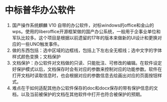 <!--
 * @Description: 
 * @Version: 2.0
 * @Autor: wanghao
 * @Date: 2021-09-26 16:36:16
 * @LastEditors: wanghao
 * @LastEditTime: 2021-09-26 17:10:38
-->

# 中标普华办公软件
1. 国产操作系统麒麟 V10 自带的办公软件，对标windows的office和金山的wps。使用的liberoffice开源框架做的国产办公系统，一般用于企事业单位和军队比较多。这个项目是根据以前遗留的17年的版本来做新的UI设计和更换对应的一些UNO触发事件。
2. 做的东西包括：选中区域的边框线，包括上下左右全无框线；选中文字的字体样式颜色变换；文档保护
3. 文档保护：办公软件对文档做的只读、只能批注、可修改的编辑。在软件设定好保护模式以后，文档保存时会有对应的参数来控制对应的功能参数。软件在打开文档时读取信息时，也会根据对应的参数信息去绘画出对应的页面按钮样式。
4. 难点在于如何适配其他办公软件保存的doc和docx保存的带有保护信息的文档，以及当前被保护的文档在其他软件中打开也符合被保护的预期。
